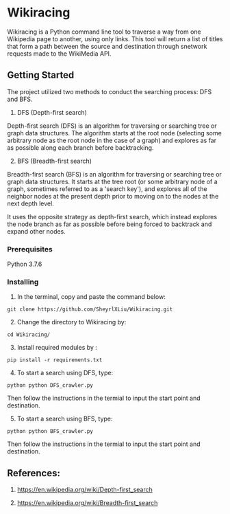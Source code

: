 # Wikiracing

Wikiracing is a Python command line tool to traverse a way from one Wikipedia page to another, using only links. This tool will return a list of titles that form a path between the source and destination through snetwork requests made to the WikiMedia API.

## Getting Started

The project utilized two methods to conduct the searching process: DFS and BFS. 

1. DFS (Depth-first search)

Depth-first search (DFS) is an algorithm for traversing or searching tree or graph data structures. The algorithm starts at the root node (selecting some arbitrary node as the root node in the case of a graph) and explores as far as possible along each branch before backtracking.

2. BFS (Breadth-first search)

Breadth-first search (BFS) is an algorithm for traversing or searching tree or graph data structures. It starts at the tree root (or some arbitrary node of a graph, sometimes referred to as a 'search key'), and explores all of the neighbor nodes at the present depth prior to moving on to the nodes at the next depth level.

It uses the opposite strategy as depth-first search, which instead explores the node branch as far as possible before being forced to backtrack and expand other nodes.

### Prerequisites

Python 3.7.6

### Installing

1. In the terminal, copy and paste the command below:

```
git clone https://github.com/SheyrlXLiu/Wikiracing.git
```

2. Change the directory to Wikiracing by:

```
cd Wikiracing/
```

3. Install required modules by :

```
pip install -r requirements.txt
```

4. To start a search using DFS, type:

```
python python DFS_crawler.py 
```
Then follow the instructions in the termial to input the start point and destination. 

5. To start a search using BFS, type:

```
python python BFS_crawler.py 
```
Then follow the instructions in the termial to input the start point and destination. 


## References:

1. https://en.wikipedia.org/wiki/Depth-first_search

2. https://en.wikipedia.org/wiki/Breadth-first_search
